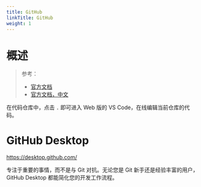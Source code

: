 ```yaml
---
title: GitHub
linkTitle: GitHub
weight: 1
---
```


# 概述

> 参考：
>
> - [官方文档](https://docs.github.com/)
> - [官方文档，中文](https://docs.github.com/cn)

在代码仓库中，点击 `.` 即可进入 Web 版的 VS Code，在线编辑当前仓库的代码。

# GitHub Desktop

https://desktop.github.com/

专注于重要的事情，而不是与 Git 对抗。无论您是 Git 新手还是经验丰富的用户，GitHub Desktop 都能简化您的开发工作流程。
